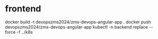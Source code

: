 # frontend

docker build -t devopszms2024/zms-devops-angular-app .
docker push devopszms2024/zms-devops-angular-app
kubectl -n backend replace --force -f ../k8s
